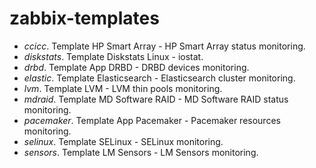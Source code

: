 # zabbix-templates

* *ccicc*. Template HP Smart Array - HP Smart Array status monitoring.
* *diskstats*. Template Diskstats Linux - iostat.
* *drbd*. Template App DRBD - DRBD devices monitoring.
* *elastic*. Template Elasticsearch - Elasticsearch cluster monitoring.
* *lvm*. Template LVM - LVM thin pools monitoring.
* *mdraid*. Template MD Software RAID - MD Software RAID status monitoring.
* *pacemaker*. Template App Pacemaker - Pacemaker resources monitoring.
* *selinux*. Template SELinux - SELinux monitoring.
* *sensors*. Template LM Sensors - LM Sensors monitoring.

